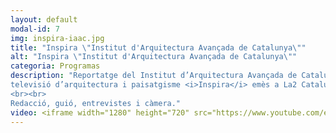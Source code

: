 ```yaml
---
layout: default
modal-id: 7
img: inspira-iaac.jpg
title: "Inspira \"Institut d'Arquitectura Avançada de Catalunya\""
alt: "Inspira \"Institut d'Arquitectura Avançada de Catalunya\""
categoria: Programas
description: "Reportatge del Institut d’Arquitectura Avançada de Catalunya (IAAC) del programa de
televisió d’arquitectura i paisatgisme <i>Inspira</i> emès a La2 Catalunya.
<br><br>
Redacció, guió, entrevistes i càmera."
video: <iframe width="1280" height="720" src="https://www.youtube.com/embed/vDj-yhqrPSM" title="YouTube video player" frameborder="0" allow="accelerometer; autoplay; clipboard-write; encrypted-media; gyroscope; picture-in-picture" allowfullscreen></iframe>
---
```

